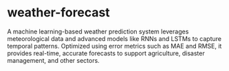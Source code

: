 # weather-forecast
A machine learning-based weather prediction system leverages meteorological data and advanced models like RNNs and LSTMs to capture temporal patterns. Optimized using error metrics such as MAE and RMSE, it provides real-time, accurate forecasts to support agriculture, disaster management, and other sectors.
